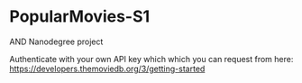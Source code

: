 # PopularMovies-S1
AND Nanodegree project

Authenticate with your own API key which which you can request from here: https://developers.themoviedb.org/3/getting-started
